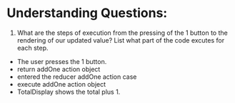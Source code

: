 # Understanding Questions:
1. What are the steps of execution from the pressing of the 1 button to the rendering of our updated value? List what part of the code excutes for each step.
* The user presses the 1 button.
* return addOne action object
* entered the reducer addOne action case
* execute addOne action object
* TotalDisplay shows the total plus 1.
